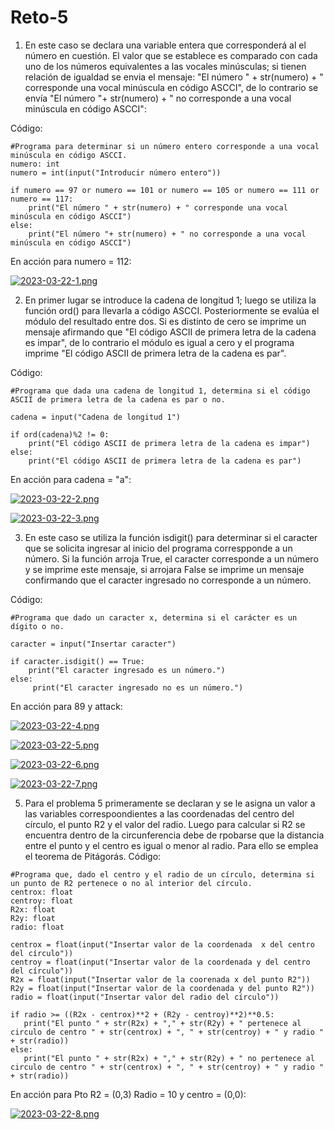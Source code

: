 # Reto-5 

1. En este caso se declara una variable entera que corresponderá al el número en cuestión. El valor que se establece es comparado con cada uno de los números equivalentes a las vocales minúsculas; si tienen relación de igualdad se envia el mensaje: "El número " + str(numero) + " corresponde una vocal minúscula en código ASCCI", de lo contrario se envía "El número "+ str(numero) + " no corresponde a una vocal minúscula en código ASCCI":

Código:

```
#Programa para determinar si un número entero corresponde a una vocal minúscula en código ASCCI.
numero: int 
numero = int(input("Introducir número entero"))

if numero == 97 or numero == 101 or numero == 105 or numero == 111 or numero == 117:
    print("El número " + str(numero) + " corresponde una vocal minúscula en código ASCCI")
else:
    print("El número "+ str(numero) + " no corresponde a una vocal minúscula en código ASCCI")
``` 
En acción para numero = 112: 

[![2023-03-22-1.png](https://i.postimg.cc/x8mRns4w/2023-03-22-1.png)](https://postimg.cc/bSzbRR8g)

2. En primer lugar se introduce la cadena de longitud 1; luego se utiliza la función ord() para llevarla a código ASCCI. Posteriormente se evalúa el módulo del resultado entre dos. Si es distinto de cero se imprime un mensaje afirmando que "El código ASCII de primera letra de la cadena es impar", de lo contrario el módulo es igual a cero y el programa imprime "El código ASCII de primera letra de la cadena es par".

Código:

```
#Programa que dada una cadena de longitud 1, determina si el código ASCII de primera letra de la cadena es par o no.

cadena = input("Cadena de longitud 1")

if ord(cadena)%2 != 0:
    print("El código ASCII de primera letra de la cadena es impar")
else:
    print("El código ASCII de primera letra de la cadena es par") 
```
En acción para cadena = "a":

[![2023-03-22-2.png](https://i.postimg.cc/YqwVjgz6/2023-03-22-2.png)](https://postimg.cc/w30FG1PM)

[![2023-03-22-3.png](https://i.postimg.cc/pXYSjTsg/2023-03-22-3.png)](https://postimg.cc/w7MF868V)

3. En este caso se utiliza la función isdigit() para determinar si el caracter que se solicita ingresar al inicio del programa correspponde a un número. Si la función arroja True, el caracter corresponde a un número y se imprime este mensaje, si arrojara False se imprime un mensaje confirmando que el caracter ingresado no corresponde a un número.

Código:
```
#Programa que dado un caracter x, determina si el carácter es un dígito o no.

caracter = input("Insertar caracter")

if caracter.isdigit() == True:
    print("El caracter ingresado es un número.")
else:
     print("El caracter ingresado no es un número.")
```

En acción para 89 y attack:

[![2023-03-22-4.png](https://i.postimg.cc/SxmxLnk8/2023-03-22-4.png)](https://postimg.cc/JGd8M4y4)

[![2023-03-22-5.png](https://i.postimg.cc/0NQ53h6y/2023-03-22-5.png)](https://postimg.cc/DS9K4jd9)

[![2023-03-22-6.png](https://i.postimg.cc/MGFZ8tRb/2023-03-22-6.png)](https://postimg.cc/5H8WBBs6)

[![2023-03-22-7.png](https://i.postimg.cc/7ZXYKqZR/2023-03-22-7.png)](https://postimg.cc/NK9cMqT8)

5. Para el problema 5 primeramente se declaran y se le asigna un valor a las variables correspoondientes a las coordenadas del centro del círculo, el punto R2 y el valor del radio. Luego para calcular si R2 se encuentra dentro de la circunferencia debe de rpobarse que la distancia entre el punto y el centro es igual o menor al radio. Para ello se emplea el teorema de Pitágorás. 
 Código:
 ```
 #Programa que, dado el centro y el radio de un círculo, determina si un punto de R2 pertenece o no al interior del círculo.
centrox: float
centroy: float
R2x: float
R2y: float
radio: float

centrox = float(input("Insertar valor de la coordenada  x del centro del círculo"))
centroy = float(input("Insertar valor de la coordenada y del centro del círculo"))
R2x = float(input("Insertar valor de la coorenada x del punto R2"))
R2y = float(input("Insertar valor de la coordenada y del punto R2"))
radio = float(input("Insertar valor del radio del círculo"))

if radio >= ((R2x - centrox)**2 + (R2y - centroy)**2)**0.5:
    print("El punto " + str(R2x) + "," + str(R2y) + " pertenece al circulo de centro " + str(centrox) + ", " + str(centroy) + " y radio " + str(radio))
else:
    print("El punto " + str(R2x) + "," + str(R2y) + " no pertenece al circulo de centro " + str(centrox) + ", " + str(centroy) + " y radio " + str(radio))
```
    
En acción  para Pto R2 = (0,3) Radio = 10 y centro = (0,0): 

[![2023-03-22-8.png](https://i.postimg.cc/sXt68VCz/2023-03-22-8.png)](https://postimg.cc/R6LLJx0p)
